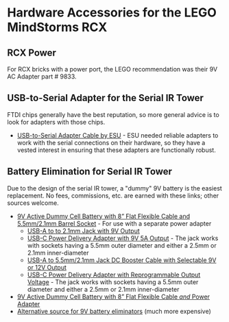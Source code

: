# Hardware Accessories for the LEGO MindStorms RCX

## RCX Power
For RCX bricks with a power port, the LEGO recommendation was their 9V AC Adapter part # 9833.

## USB-to-Serial Adapter for the Serial IR Tower
FTDI chips generally have the best reputation, so more general advice is to look for adapters with those chips.
* [USB-to-Serial Adapter Cable by ESU](https://www.esu.eu/en/products/accessories/usb-connection-cable/) - ESU needed reliable adapters to work with the serial connections on their hardware, so they have a vested interest in ensuring that these adapters are functionally robust.

## Battery Elimination for Serial IR Tower
Due to the design of the serial IR tower, a "dummy" 9V battery is the easiest replacement.  No fees, commissions, etc. are earned with these links; other sources welcome.
* [9V Active Dummy Cell Battery with 8” Flat Flexible Cable and 5.5mm/2.1mm Barrel Socket](https://www.lightsandbatteries.com/ProductDetails.asp?ProductCode=9V-ACTIVE-DUMMY) - For use with a separate power adapter
  + [USB-A to to 2.1mm Jack with 9V Output](https://www.adafruit.com/product/2777)
  + [USB-C Power Delivery Adapter with 9V 5A Output](https://www.adafruit.com/product/5449) - The jack works with sockets having a 5.5mm outer diameter and either a 2.5mm or 2.1mm inner-diameter
  + [USB-A to 5.5mm/2.1mm Jack DC Booster Cable with Selectable 9V or 12V Output](https://www.adafruit.com/product/5457)
  + [USB-C Power Delivery Adapter with Reprogrammable Output Voltage](https://www.adafruit.com/product/5501) - The jack works with sockets having a 5.5mm outer diameter and either a 2.5mm or 2.1mm inner-diameter
* [9V Active Dummy Cell Battery with 8” Flat Flexible Cable _and_ Power Adapter](https://www.lightsandbatteries.com/product-p/9v-eliminator-kit.htm)
* [Alternative source for 9V battery eliminators](https://batteryeliminatorstore.com/collections/9-volt-battery-eliminators)  (much more expensive)
